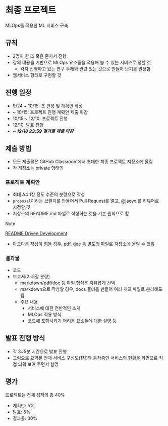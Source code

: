 # 최종 프로젝트

MLOps를 적용한 ML 서비스 구축


## 규칙
- 2명이 한 조 혹은 혼자서 진행
- 강의 내용을 기반으로 MLOps 요소들을 적용해 볼 수 있는 서비스로 정할 것
   - 각자 진행하고 있는 연구 주제와 관련 있는 것으로 만들어 보기를 권장함
- 웹서비스 형태로 구현할 것


## 진행 일정
- 9/24 ~ 10/15: 조 편성 및 계획안 작성
- ~ 10/15: 프로젝트 진행 계획안 제출 마감
- 10/15 ~ 12/10: 프로젝트 진행
- 12/10: 발표 진행
- ***~ 12/10 23:59 결과물 제출 마감***


## 제출 방법
- 모든 제출물은 GitHub Classroom에서 초대한 최종 프로젝트 저장소에 올림
- 각 저장소는 private 형태임

### 프로젝트 계획안
- 최대 A4 1장 정도 수준의 분량으로 작성
- ```proposal```이라는 브랜치를 만들어서 Pull Request를 열고, @jaeyoi를 리뷰어로 지정할 것
- 저장소의 README.md 파일로 작성하는 것을 기본 원칙으로 함
> [!NOTE]
> [README Driven Development](https://news.hada.io/topic?id=15502)
- 마크다운 작성이 힘들 경우, pdf, doc 등 별도의 파일로 저장소에 올릴 수 있음

### 결과물
- 코드
- 보고서(2~5장 분량)
   - markdown/pdf/doc 등 파일 형식은 자유롭게 선택
   - markdown으로 작성할 경우, docs 폴더를 만들어 여러 개의 파일로 분리해도 됨.
   - 주요 내용
      - 서비스에 대한 전반적인 소개
      - MLOps 적용 방식
      - 코드에 포함시키기 어려운 요소들에 대한 설명 등


## 발표 진행 방식
- 각 3~5분 시간으로 발표 진행
- 그림으로 요약된 전체 서비스 구성도(1장)와 동작중인 서비스의 현황을 화면으로 직접 띄워 보여 주면서 설명


## 평가
프로젝트는 전체 성적의 총 40%
- 계획안: 5%
- 발표: 5%
- 결과물: 30%